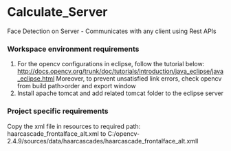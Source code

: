 # Calculate_Server
Face Detection on Server - Communicates with any client using Rest APIs


### Workspace environment requirements ###
1. For the opencv configurations in eclipse, follow the tutorial below: 
http://docs.opencv.org/trunk/doc/tutorials/introduction/java_eclipse/java_eclipse.html
Moreover, to prevent unsatisfied link errors, check opencv from build path>order and export window
2. Install apache tomcat and add related tomcat folder to the eclipse server

### Project specific requirements ###
Copy the xml file in resources to required path: haarcascade_frontalface_alt.xml to C:/opencv-2.4.9/sources/data/haarcascades/haarcascade_frontalface_alt.xmll
